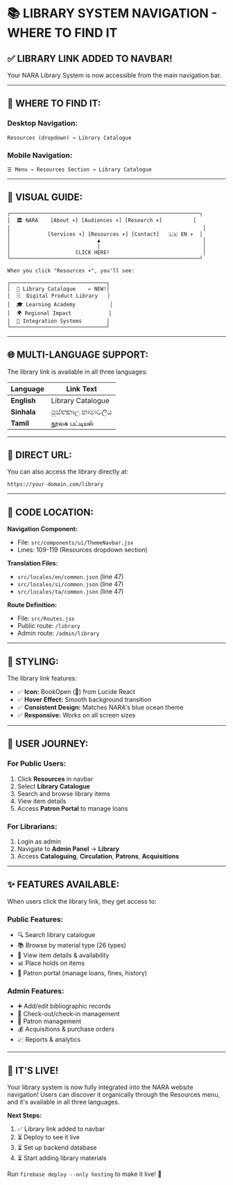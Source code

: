 # 📚 LIBRARY SYSTEM NAVIGATION - WHERE TO FIND IT

## ✅ **LIBRARY LINK ADDED TO NAVBAR!**

Your NARA Library System is now accessible from the main navigation bar.

---

## 🎯 **WHERE TO FIND IT:**

### **Desktop Navigation:**
```
Resources (dropdown) → Library Catalogue
```

### **Mobile Navigation:**
```
☰ Menu → Resources Section → Library Catalogue
```

---

## 📍 **VISUAL GUIDE:**

```
┌─────────────────────────────────────────────────────────────┐
│  🏛️ NARA    [About ▾] [Audiences ▾] [Research ▾]          │
│                                                              │
│            [Services ▾] [Resources ▾] [Contact]   🇱🇰 EN ▾  │
│                            ▲                                 │
│                            │                                 │
│                     CLICK HERE!                              │
└─────────────────────────────────────────────────────────────┘

When you click "Resources ▾", you'll see:

┌───────────────────────────────┐
│  📖 Library Catalogue    ← NEW!│
│  🗄️  Digital Product Library   │
│  🎓 Learning Academy           │
│  🌍 Regional Impact            │
│  🔗 Integration Systems        │
└───────────────────────────────┘
```

---

## 🌐 **MULTI-LANGUAGE SUPPORT:**

The library link is available in all three languages:

| Language | Link Text              |
|----------|------------------------|
| **English** | Library Catalogue   |
| **Sinhala** | පුස්තකාල නාමාවලිය    |
| **Tamil**   | நூலக பட்டியல்         |

---

## 🔗 **DIRECT URL:**

You can also access the library directly at:
```
https://your-domain.com/library
```

---

## 📂 **CODE LOCATION:**

**Navigation Component:**
- File: `src/components/ui/ThemeNavbar.jsx`
- Lines: 109-119 (Resources dropdown section)

**Translation Files:**
- `src/locales/en/common.json` (line 47)
- `src/locales/si/common.json` (line 47)
- `src/locales/ta/common.json` (line 47)

**Route Definition:**
- File: `src/Routes.jsx`
- Public route: `/library`
- Admin route: `/admin/library`

---

## 🎨 **STYLING:**

The library link features:
- ✅ **Icon:** BookOpen (📖) from Lucide React
- ✅ **Hover Effect:** Smooth background transition
- ✅ **Consistent Design:** Matches NARA's blue ocean theme
- ✅ **Responsive:** Works on all screen sizes

---

## 🚀 **USER JOURNEY:**

### **For Public Users:**
1. Click **Resources** in navbar
2. Select **Library Catalogue**
3. Search and browse library items
4. View item details
5. Access **Patron Portal** to manage loans

### **For Librarians:**
1. Login as admin
2. Navigate to **Admin Panel** → **Library**
3. Access **Cataloguing**, **Circulation**, **Patrons**, **Acquisitions**

---

## ✨ **FEATURES AVAILABLE:**

When users click the library link, they get access to:

### **Public Features:**
- 🔍 Search library catalogue
- 📚 Browse by material type (26 types)
- 📖 View item details & availability
- 📊 Place holds on items
- 👤 Patron portal (manage loans, fines, history)

### **Admin Features:**
- ➕ Add/edit bibliographic records
- 🔄 Check-out/check-in management
- 👥 Patron management
- 💰 Acquisitions & purchase orders
- 📈 Reports & analytics

---

## 🎉 **IT'S LIVE!**

Your library system is now fully integrated into the NARA website navigation! Users can discover it organically through the Resources menu, and it's available in all three languages.

**Next Steps:**
1. ✅ Library link added to navbar
2. ⏳ Deploy to see it live
3. ⏳ Set up backend database
4. ⏳ Start adding library materials

Run `firebase deploy --only hosting` to make it live! 🚀

